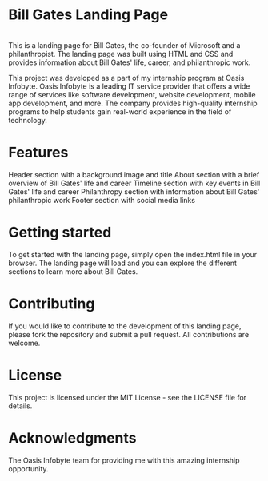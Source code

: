 <h1>Bill Gates Landing Page</h1><br>
This is a landing page for Bill Gates, the co-founder of Microsoft and a philanthropist. The landing page was built using HTML and CSS and provides information about Bill Gates' life, career, and philanthropic work.

This project was developed as a part of my internship program at Oasis Infobyte. Oasis Infobyte is a leading IT service provider that offers a wide range of services like software development, website development, mobile app development, and more. The company provides high-quality internship programs to help students gain real-world experience in the field of technology.


<h1>Features</h1>

Header section with a background image and title
About section with a brief overview of Bill Gates' life and career
Timeline section with key events in Bill Gates' life and career
Philanthropy section with information about Bill Gates' philanthropic work
Footer section with social media links

<h1>Getting started</h1>

To get started with the landing page, simply open the index.html file in your browser. The landing page will load and you can explore the different sections to learn more about Bill Gates.

<h1>Contributing</h1>

If you would like to contribute to the development of this landing page, please fork the repository and submit a pull request. All contributions are welcome.

<h1>License</h1>

This project is licensed under the MIT License - see the LICENSE file for details.

<h1>Acknowledgments</h1>

The Oasis Infobyte team for providing me with this amazing internship opportunity.
